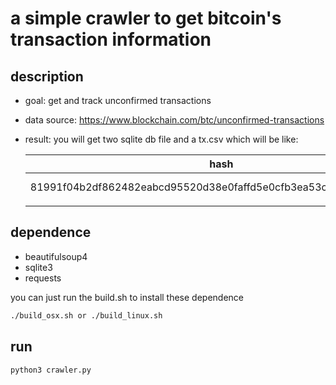 # a simple crawler to get bitcoin's transaction information

## description
* goal: get and track unconfirmed transactions

* data source: https://www.blockchain.com/btc/unconfirmed-transactions

* result: you will get two sqlite db file and a tx.csv which will be like:

  | hash                                                         | size(bytes) | Receive_time | Block_time   | Total_input(BTC) | Total_output(BTC) | fees(BTC) | Fee_rate(sat/btye) |
  | ------------------------------------------------------------ | ----------- | ------------ | ------------ | ---------------- | ----------------- | --------- | ------------------ |
  | 81991f04b2df862482eabcd95520d38e0faffd5e0cfb3ea53cdd55ee9f4c2054 | 217         | 1554757170.0 | 1554757467.0 | 0.00038281       | 0.00029813        | 8.468e-05 | 39.023             |
  |                                                              |             |              |              |                  |                   |           |                    |

  

## dependence
* beautifulsoup4
* sqlite3
* requests

you can just run the build.sh to install these dependence
```bash
./build_osx.sh or ./build_linux.sh
```
## run
```bash
python3 crawler.py
```
